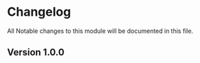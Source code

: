 # Changelog

All Notable changes to this module will be documented in this file.

## Version 1.0.0

